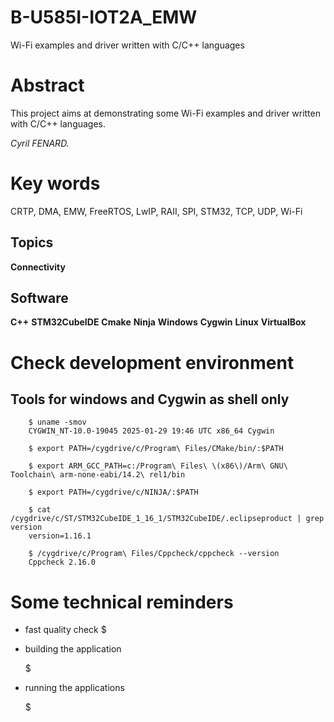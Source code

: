 # B-U585I-IOT2A_EMW
Wi-Fi examples and driver written with C/C++ languages

# Abstract

This project aims at demonstrating some Wi-Fi examples and driver written with C/C++ languages.

_Cyril FENARD._

# Key words
CRTP, DMA, EMW, FreeRTOS, LwIP, RAII, SPI, STM32, TCP, UDP, Wi-Fi

## Topics

**Connectivity**

## Software

**C++** **STM32CubeIDE** **Cmake** **Ninja**
**Windows** **Cygwin** **Linux** **VirtualBox**


# Check development environment

## Tools for windows and Cygwin as shell only

```shell
    $ uname -smov
    CYGWIN_NT-10.0-19045 2025-01-29 19:46 UTC x86_64 Cygwin

    $ export PATH=/cygdrive/c/Program\ Files/CMake/bin/:$PATH

    $ export ARM_GCC_PATH=c:/Program\ Files\ \(x86\)/Arm\ GNU\ Toolchain\ arm-none-eabi/14.2\ rel1/bin

    $ export PATH=/cygdrive/c/NINJA/:$PATH

    $ cat /cygdrive/c/ST/STM32CubeIDE_1_16_1/STM32CubeIDE/.eclipseproduct | grep version
    version=1.16.1

    $ /cygdrive/c/Program\ Files/Cppcheck/cppcheck --version
    Cppcheck 2.16.0
```

# Some technical reminders

  * fast quality check
    $

  * building the application

    $

  * running the applications

    $
